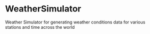 # WeatherSimulator
Weather Simulator for generating weather conditions data for various stations and time across the world
